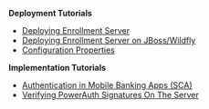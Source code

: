 **Deployment Tutorials**

- [Deploying Enrollment Server](./Deploying-Enrollment-Server.md)
- [Deploying Enrollment Server on JBoss/Wildfly](./Deploying-Wildfly.md)
- [Configuration Properties](./Configuration-Properties.md)

**Implementation Tutorials**

- [Authentication in Mobile Banking Apps (SCA)](https://developers.wultra.com/products/mobile-security-suite/develop/tutorials/Authentication-in-Mobile-Apps)
- [Verifying PowerAuth Signatures On The Server](https://developers.wultra.com/products/mobile-security-suite/develop/tutorials/Manual-Signature-Verification)
